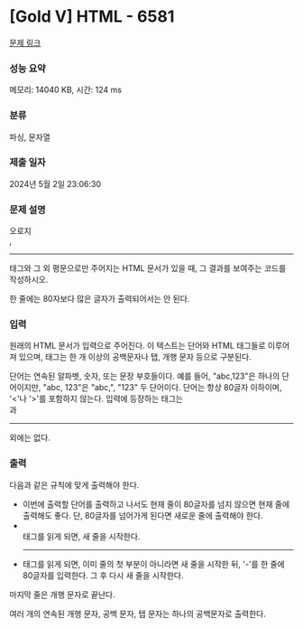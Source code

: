 # [Gold V] HTML - 6581 

[문제 링크](https://www.acmicpc.net/problem/6581) 

### 성능 요약

메모리: 14040 KB, 시간: 124 ms

### 분류

파싱, 문자열

### 제출 일자

2024년 5월 2일 23:06:30

### 문제 설명

<p>오로지 <br>, <hr> 태그와 그 외 평문으로만 주어지는 HTML 문서가 있을 때, 그 결과를 보여주는 코드를 작성하시오.</p>

<p>한 줄에는 80자보다 많은 글자가 출력되어서는 안 된다.</p>

### 입력 

 <p>원래의 HTML 문서가 입력으로 주어진다. 이 텍스트는 단어와 HTML 태그들로 이루어져 있으며, 태그는 한 개 이상의 공백문자나 탭, 개행 문자 등으로 구분된다.</p>

<p>단어는 연속된 알파벳, 숫자, 또는 문장 부호들이다. 예를 들어, "abc,123"은 하나의 단어이지만, "abc, 123"은 "abc,", "123" 두 단어이다. 단어는 항상 80글자 이하이며, '<'나 '>'를 포함하지 않는다. 입력에 등장하는 태그는 <br>과 <hr> 외에는 없다.</p>

### 출력 

 <p>다음과 같은 규칙에 맞게 출력해야 한다.</p>

<ul>
	<li>이번에 출력할 단어를 출력하고 나서도 현재 줄이 80글자를 넘지 않으면 현재 줄에 출력해도 좋다. 단, 80글자를 넘어가게 된다면 새로운 줄에 출력해야 한다.</li>
	<li><br> 태그를 읽게 되면, 새 줄을 시작한다.</li>
	<li><hr> 태그를 읽게 되면, 이미 줄의 첫 부분이 아니라면 새 줄을 시작한 뒤, '-'를 한 줄에 80글자를 입력한다. 그 후 다시 새 줄을 시작한다.</li>
</ul>

<p>마지막 줄은 개행 문자로 끝난다.</p>

<p>여러 개의 연속된 개행 문자, 공백 문자, 탭 문자는 하나의 공백문자로 출력한다.</p>

